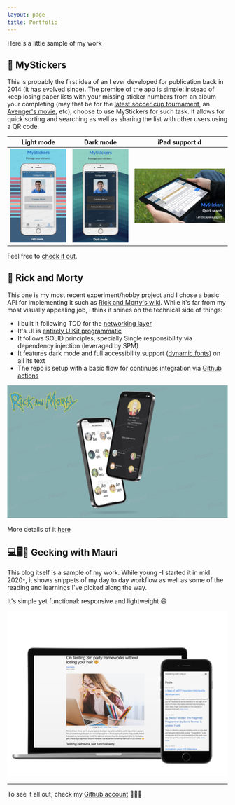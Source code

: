 ```yaml
---
layout: page
title: Portfolio
---
```

[light]: /assets/portfolio/MyStickers/light.jpg
[dark]: /assets/portfolio/MyStickers/dark.jpg
[iPad]: /assets/portfolio/MyStickers/iPad.jpg
[RickAndMortyImage]: /assets/portfolio/RickAndMorty/RickAndMorty.jpg
[blogImage]: /assets/portfolio/Blog/cover.png

[stickers]: https://apps.apple.com/us/app/mystickers/id884352968
[avengers]: https://collectibles.panini.co.uk/editorial/road-to-avengers-endgame-sticker-collection.html
[soccer]: http://collectibles.panini.uy/editorial/album-conmebol-copa-america-2021-preview.html
[wikis]: https://rickandmortyapi.com
[network]: https://github.com/mchirino89/MauriNet
[spmUI]: https://github.com/mchirino89/MauriKit
[rickAndMorty]: https://github.com/mchirino89/RickAndMorty
[dynamic]: https://developer.apple.com/design/human-interface-guidelines/ios/visual-design/typography/
[ci]: https://github.com/features/actions
[RMRepo]: https://github.com/mchirino89/RickAndMorty
[blog]: asset



Here's a little sample of my work

## 📱 MyStickers

This is probably the first idea of an I ever developed for publication back in 2014 (it has evolved since). The premise of the app is simple: instead of keep losing paper lists with your missing sticker numbers from an album your completing (may that be for the [latest soccer cup tournament][soccer], an [Avenger's movie][avengers], etc), choose to use MyStickers for such task. It allows for quick sorting and searching as well as sharing the list with other users using a QR code.

| Light mode           | Dark mode          | iPad support             d |
|----------------------|--------------------|--------------------------|
| ![light mode][light] | ![Dark mode][dark] | ![iPad support][iPad]    |

Feel free to [check it out][stickers].

## 📱 Rick and Morty

This one is my most recent experiment/hobby project and I chose a basic API for implementing it such as [Rick and Morty's wiki][wikis]. While it's far from my most visually appealing job, i think it shines on the technical side of things:

- I built it following TDD for the [networking layer][network]
- It's UI is [entirely UIKit programmatic][spmUI] 
- It follows SOLID principles, specially Single responsibility via dependency injection (leveraged by SPM)
- It features dark mode and full accessibility support ([dynamic fonts][dynamic]) on all its text
- The repo is setup with a basic flow for continues integration via [Github actions][ci]

![Rick and Morty][RickAndMortyImage]

More details of it [here][RMRepo]

## 💻🖥📱 Geeking with Mauri

This blog itself is a sample of my work. While young -I started it in mid 2020-, it shows snippets of my day to day workflow as well as some of the reading and learnings I've picked along the way.

It's simple yet functional: responsive and lightweight 😄

![blog cover][blogImage]

---

To see it all out, check my [Github account](https://github.com/mchirino89) 👨🏽‍💻